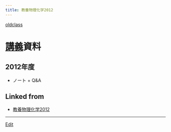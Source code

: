 ```yaml
---
title: 教養物理化学2012
---
```

[oldclass](/oldclass)


# [講義](/講義)資料


## 2012年度

* ノート + Q&A
[](http://theochem.chem.okayama-u.ac.jp/vitroid/教養物理化学2012/2012-10-12note2.pdf)

[](http://theochem.chem.okayama-u.ac.jp/vitroid/教養物理化学2012/2012-10-19note3.pdf)

[](http://theochem.chem.okayama-u.ac.jp/vitroid/教養物理化学2012/2012-10-26note4.pdf)

[](http://theochem.chem.okayama-u.ac.jp/vitroid/教養物理化学2012/2012-11-02note5.pdf)

[](http://theochem.chem.okayama-u.ac.jp/vitroid/教養物理化学2012/2012-11-09note6.pdf)

[](http://theochem.chem.okayama-u.ac.jp/vitroid/教養物理化学2012/2012-11-16note7.pdf)

[](http://theochem.chem.okayama-u.ac.jp/vitroid/教養物理化学2012/2012-12-07note8.pdf)

[](http://theochem.chem.okayama-u.ac.jp/vitroid/教養物理化学2012/2012-12-14note9.pdf)

[](http://theochem.chem.okayama-u.ac.jp/vitroid/教養物理化学2012/2013-01-11note11.pdf)

[](http://theochem.chem.okayama-u.ac.jp/vitroid/教養物理化学2012/2013-01-15note12.pdf)

[](http://theochem.chem.okayama-u.ac.jp/vitroid/教養物理化学2012/2013-01-25note13.pdf)

[](http://theochem.chem.okayama-u.ac.jp/vitroid/教養物理化学2012/2013-02-01note14.pdf)



## Linked from

* [教養物理化学2012](/教養物理化学2012)


----

[Edit](https://github.com/vitroid/vitroid.github.io/edit/master/MD/教養物理化学2012.md)

